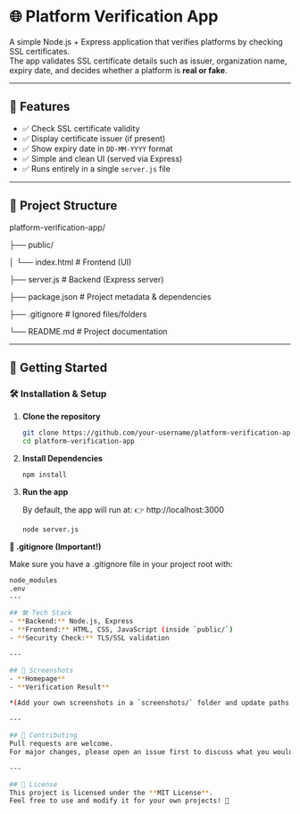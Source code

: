 # 🌐 Platform Verification App

A simple Node.js + Express application that verifies platforms by checking SSL certificates.  
The app validates SSL certificate details such as issuer, organization name, expiry date, and decides whether a platform is **real or fake**.

---

## 🚀 Features
- ✅ Check SSL certificate validity  
- ✅ Display certificate issuer (if present)  
- ✅ Show expiry date in `DD-MM-YYYY` format  
- ✅ Simple and clean UI (served via Express)  
- ✅ Runs entirely in a single `server.js` file  

---

## 📂 Project Structure
platform-verification-app/

├── public/

│ └── index.html # Frontend (UI)

├── server.js # Backend (Express server)

├── package.json # Project metadata & dependencies

├── .gitignore # Ignored files/folders

└── README.md # Project documentation

---
## 🚀 Getting Started 
### 🛠️ Installation & Setup

1. **Clone the repository**
   ```bash
   git clone https://github.com/your-username/platform-verification-app.git
   cd platform-verification-app
2. **Install Dependencies**
   ```bash
   npm install
3. **Run the app**
   
   By default, the app will run at:
   👉 http://localhost:3000
   ```bash
   node server.js

**🔴 .gitignore (Important!)**

  Make sure you have a .gitignore file in your project root with:
   ```bash
   node_modules
   .env
---

## 🛠️ Tech Stack
- **Backend:** Node.js, Express  
- **Frontend:** HTML, CSS, JavaScript (inside `public/`)  
- **Security Check:** TLS/SSL validation  

---

## 📸 Screenshots
- **Homepage**  
- **Verification Result**  

*(Add your own screenshots in a `screenshots/` folder and update paths here.)*  

---

## 🙌 Contributing
Pull requests are welcome.  
For major changes, please open an issue first to discuss what you would like to change.  

---

## 📜 License
This project is licensed under the **MIT License**.  
Feel free to use and modify it for your own projects! 🚀
